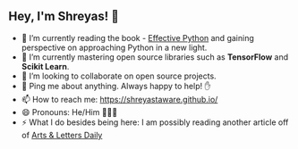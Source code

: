 ## Hey, I'm Shreyas! 👋

* 🔭  I’m currently reading the book - [Effective Python](https://effectivepython.com/) and gaining perspective on approaching Python in a new light.
* 🌱  I’m currently mastering open source libraries such as **TensorFlow** and **Scikit Learn**.
* 👯  I’m looking to collaborate on open source projects.
* 💬  Ping me about anything. Always happy to help! ✋
* 📫  How to reach me: https://shreyastaware.github.io/
* 😄  Pronouns: He/Him 🙍🏻‍♂️
* ⚡  What I do besides being here: I am possibly reading another article off of [Arts & Letters Daily](https://www.aldaily.com/)
